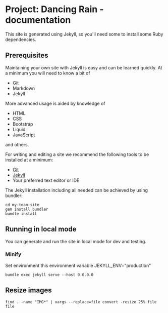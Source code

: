 # Project: Dancing Rain - documentation

This site is generated using Jekyll, so you'll need some to install some Ruby dependencies.

## Prerequisites

Maintaining your own site with Jekyll is easy and can be learned
quickly. At a minimum you will need to know a bit of

* Git
* Markdown
* Jekyll

More advanced usage is aided by knowledge of

* HTML
* CSS
* Bootstrap
* Liquid
* JavaScript

and others.

For writing and editing a site we recommend the following tools to be installed
at a minimum:

* [Git](https://git-scm.com/downloads)
* [Jekyll](https://jekyllrb.com/docs/installation/)
* Your preferred text editor or IDE

The Jekyll installation including all needed  can be achieved by using bundler:

```shell
cd my-team-site
gem install bundler
bundle install
```

## Running in local mode

You can generate and run the site in local mode for dev and testing.

### Minify
Set environment this environment variable
JEKYLL_ENV="production"

```
bundle exec jekyll serve --host 0.0.0.0
```

## Resize images
```
find . -name "IMG*" | xargs --replace=file convert -resize 25% file file
```